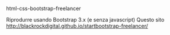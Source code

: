 html-css-bootstrap-freelancer

Riprodurre usando Bootstrap 3.x (e senza javascript)
Questo sito http://blackrockdigital.github.io/startbootstrap-freelancer/